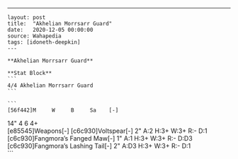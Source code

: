 ---
    layout: post
    title:  "Akhelian Morrsarr Guard"
    date:   2020-12-05 00:00:00
    source: Wahapedia
    tags: [idoneth-deepkin]
    ---
    
    **Akhelian Morrsarr Guard**
    
    **Stat Block**
    ```
    4/4 Akhelian Morrsarr Guard
    ```
    
    ```
    [56f442]M     W     B     Sa    [-]
14"   4     6     4+    
[e85545]Weapons[-]
[c6c930]Voltspear[-]
2"     A:2    H:3+   W:3+   R:-    D:1   
[c6c930]Fangmora’s Fanged Maw[-]
1"     A:1    H:3+   W:3+   R:-    D:D3  
[c6c930]Fangmora’s Lashing Tail[-]
2"     A:D3   H:3+   W:3+   R:-    D:1   
    ```
    
    
    